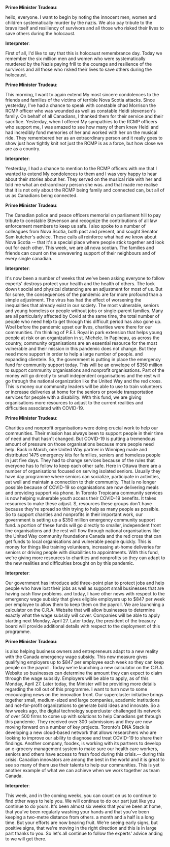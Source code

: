 

**Prime Minister Trudeau**:

hello, everyone.
I want to begin by noting the innocent men, women and children systematically murder by the nazis.
We also pay tribute to the brave itself and resiliency of survivors and all those who risked their lives to save others during the holocaust.



**Interpreter**:

First of all, I'd like to say that this is holocaust remembrance day.
Today we remember the six million men and women who were systematically murdered by the Nazis paying frill to the courage and resilience of the survivors and all those who risked their lives to save others during the holocaust.



**Prime Minister Trudeau**:

This morning, I want to again extend My most sincere condolences to the friends and families of the victims of terrible Nova Scotia attacks.
Since yesterday, I've had a chance to speak with constable chad Morrison the RCMP officer who was wounded as well as constable Heidi stevenson's family.
On behalf of all Canadians, I thanked them for their service and their sacrifice.
Yesterday, when I offered My sympathies to the RCMP officers who support me, I was amazed to see how many of them knew Heidi and had incredibly fond memories of her and worked with her on the musical ride.
They remembered her as an extraordinary person and it really goes to show just how tightly knit not just the RCMP is as a force, but how close we are as a country.



**Interpreter**:

Yesterday, I had a chance to mention to the RCMP officers with me that I wanted to extend My condolences to them and I was very happy to hear about their stories about her.
They served on the musical ride with her and told me what an extraordinary person she was.
and that made me realise that it is not only about the RCMP being family and connected can, but all of us as Canadians being connected.



**Prime Minister Trudeau**:

The Canadian police and peace officers memorial on parliament hill to pay tribute to constable Stevenson and recognize the contributions of all law enforcement members to keep us safe.
I also spoke to a number of colleagues from Nova Scotia, both past and present, and sought Senator Sam kutcher's advice.
These calls all reinforce what had we know about Nova Scotia -- that it's a special place where people stick together and look out for each other.
This week, we are all nova scotian.
The families and friends can count on the unwavering support of their neighbours and of every single canadian.



**Interpreter**:

It's now been a number of weeks that we've been asking everyone to follow experts' destroys protect your health and the health of others.
The lock down t social and physical distancing are an adjustment for most of us. But for some, the consequences of the pandemic are far more profound than a simple adjustment.
The virus has had the effect of worsening the inequalities that already exist in our society.
The most vulnerable, seniors and young homeless or people without jobs or single-parent families.
Many are all particularly affected by Covid at the same time, the total number of people who need help to get through this difficult period has also gone up. Woel before the pandemic upset our lives, charities were there for our communities.
I'm thinking of P.E.I. Royal in park extension that helps young people at risk or an organization in st. Michele.
In Papineau, as across the country, community organisations are an essential resource for the most vulnerable and their mission in this pandemic does not change.
But they need more support in order to help a large number of people.
and expanding clientele.
So, the government is putting in place the emergency fund for community support today.
This will be an envelope of $350 million to support community organisations and nonprofit organisations.
Part of the money will go directly to small independent organisations and the rest will go through the national organization like the United Way and the red cross.
This is money our community leaders will be able to use to train volunteers or increase deliveries at home for the seniors or provide transportation services for people with a disability.
With this fund, we are giving organisations more resources to adjust to the current realities and difficulties associated with COVID-19.



**Prime Minister Trudeau**:

Charities and nonprofit organisations were doing crucial work to help our communities.
Their mission has always been to support people in their time of need and that hasn't changed.
But COVID-19 is putting a tremendous amount of pressure on those organisations because more people need help.
Back in March, one United Way partner in Winnipeg made and distributed 1475 emergency kits for families, seniors and homeless people in just five days.
They had to change services because of the rules that everyone has to follow to keep each other safe.
Here in Ottawa there are a number of organisations focused on serving isolated seniors.
Usually they have day programme where seniors can socialize, participate in activities, eat well and maintain a connection to their community.
That is no longer possible because of COVID-19 so organisations are now delivering meals and providing support via phone.
In Toronto Tropicana community services is now helping vulnerable youth access their COVID-19 benefits.
It takes resources to make these adjust.
S, resources these groups don't have because they're spread so thin trying to help as many people as possible.
So to support charities and nonprofits in their important work, our government is setting up a $350 million emergency community support fund.
a portion of these funds will go directly to smaller, independent front line organisations and the rest will flow through national organisations like the United Way community foundations Canada and the red cross that can get funds to local organisations and vulnerable people quickly.
This is money for things like training volunteers, increasing at-home deliveries for seniors or driving people with disabilities to appointments.
With this fund, we're giving more resources to charities and nonprofits so they can adapt to the new realities and difficulties brought on by this pandemic.



**Interpreter**:

Our government has introduce add three-point plan to protect jobs and help people who have lost their jobs as well as support small businesses that are having cash flow problems.
and today, I have other news with respect to the emergency wage subsidy that gives eligible employers up to $847 per week per employee to allow them to keep them on the payroll.
We are launching a calculator on the C.R.A. Website that will allow businesses to determine exactly what the wage subsidy will cover.
Companies will be able to apply starting next Monday, April 27. Later today, the president of the treasury board will provide additional details with respect to the deployment of this programme.



**Prime Minister Trudeau**:

is also helping business owners and entrepreneurs adapt to a new reality with the Canada emergency wage subsidy.
This new measure gives qualifying employers up to $847 per employee each week so they can keep people on the payroll.
Today we're launching a new calculator on the C.R.A. Website so businesses can determine the amount they can expect to claim through the wage subsidy.
Employers will be able to apply, as of this Monday, April 27. Later today, the Minister will be providing more details regarding the roll out of this programme.
I want to turn now to some encouraging news on the innovation front.
Our supercluster initiative brings together small, medium-sized and large companies, academic institutions and not-for-profit organizations to generate bold ideas and innovate.
So a few weeks ago, the digital technology supercluster challenged its network of over 500 firms to come up with solutions to help Canadians get through this pandemic.
They received over 300 submissions and they are now moving forward on a number of key projects.
Toronto's DNA Stack is developing a new cloud-based network that allows researchers who are looking to improve our ability to diagnose and treat COVID-19 to share their findings.
Another company, foodex, is working with its partners to develop an e-grocery management system to make sure our health care workers, seniors and others have access to fresh food during this crisis.-- during this crisis.
Canadian innovators are among the best in the world and it is great to see so many of them use their talents to help our communities.
This is yet another example of what we can achieve when we work together as team Canada.



**Interpreter**:

This week, and in the coming weeks, you can count on us to continue to find other ways to help you.
We will continue to do our part just like you continue to do yours.
It's been almost six weeks that you've been at home, that you've been regularly washing your hands and that you've been keeping a two-metre distance from others.
a month and a half is a long time.
But your efforts are now bearing fruit.
We're seeing early signs, but positive signs, that we're moving in the right direction and this is in large part thanks to you.
So let's all continue to follow the experts' advice anding to we will get there.
